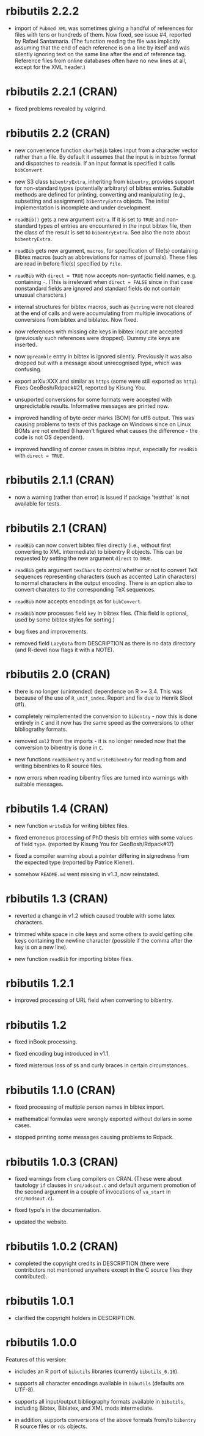 # rbibutils 2.2.2

- import of `Pubmed XML` was sometimes giving a handful of references for files
  with tens or hundreds of them. Now fixed, see issue #4, reported by Rafael
  Santamaría.  (The function reading the file was implicitly assuming that the
  end of each reference is on a line by itself and was silently ignoring text on
  the same line after the end of reference tag. Reference files from online
  databases often have no new lines at all, except for the XML header.)


# rbibutils 2.2.1 (CRAN)

- fixed problems revealed by valgrind.


# rbibutils 2.2 (CRAN)

- new convenience function `charToBib` takes input from a character vector
  rather than a file. By default it assumes that the input is in `bibtex` format
  and dispatches to `readBib`. If an input format is specified it calls
  `bibConvert`.

- new S3 class `bibentryExtra`, inheriting from `bibentry`, provides support for
  non-standard types (potentially arbitrary) of bibtex entries. Suitable methods
  are defined for printing, converting and manipulating (e.g., subsetting and
  assignment) `bibentryExtra` objects. The initial implementation is incomplete
  and under development.

- `readBib()` gets a new argument `extra`. If it is set to `TRUE` and
  non-standard types of entries are encountered in the input bibtex file, then
  the class of the result is set to `bibentryExtra`. See also the note about
  `bibentryExtra`.

- `readBib` gets new argument, `macros`, for specification of file(s) containing
  Bibtex macros (such as abbreviations for names of journals). These files are
  read in before file(s) specified by `file`.

- `readBib` with `direct = TRUE` now accepts non-syntactic field names,
  e.g. containing `-`. (This is irrelevant when `direct = FALSE` since in that
  case nonstandard fields are ignored and standard fields do not contain unusual
  characters.)

- internal structures for bibtex macros, such as `@string` were not cleared at
  the end of calls and were accumulating from multiple invocations of
  conversions from bibtex and biblatex. Now fixed.

- now references with missing cite keys in bibtex input are accepted (previously
  such references were dropped). Dummy cite keys are inserted.

- now `@preamble` entry in bibtex is ignored silently. Previously it was also
  dropped but with a message about unrecognised type, which was confusing.

- export arXiv:XXX and similar as `https` (some were still exported as `http`).
  Fixes GeoBosh/Rdpack#21, reported by Kisung You.

- unsuported conversions for some formats were accepted with unpredictable
  results. Informative messages are printed now.

- improved handling of byte order marks (BOM) for utf8 output. This was causing
  problems to tests of this package on Windows since on Linux BOMs are not
  emitted (I haven't figured what causes the difference - the code is not OS
  dependent).

- improved handling of corner cases in bibtex input, especially for `readBib`
  with `direct = TRUE`.


# rbibutils 2.1.1 (CRAN)

- now a warning (rather than error) is issued if package 'testthat' is not
  available for tests.


# rbibutils 2.1 (CRAN)

- `readBib` can now convert bibtex files directly (i.e., without first
  converting to XML intermediate) to bibentry R objects. This can be requested
  by setting the new argument `direct` to `TRUE`.

- `readBib` gets argument `texChars` to control whether or not to convert TeX
  sequences representing characters (such as accented Latin characters) to
  normal characters in the output encoding. There is an option also to convert
  charaters to the corresponding TeX sequences.

- `readBib` now accepts encodings as for `bibConvert`.

- `readBib` now processes field `key` in bibtex files. (This field is optional,
  used by some bibtex styles for sorting.)

- bug fixes and improvements.

- removed field `LazyData` from DESCRIPTION as there is no data directory
  (and R-devel now flags it with a NOTE).
  

# rbibutils 2.0 (CRAN)

- there is no longer (unintended) dependence on R >= 3.4. This was because of
  the use of `R_unif_index`. Report and fix due to Henrik Sloot (#1).

- completely reimplemented the conversion to `bibentry` - now this is done
  entirely in `C` and it now has the same speed as the conversions to other
  bibliograthy formats.

- removed `xml2` from the imports - it is no longer needed now that the
  conversion to bibentry is done in `C`.

- new functions `readBibentry` and `writeBibentry` for reading from and writing
  bibentries to R source files.

- now errors when reading bibentry files are turned into warnings with suitable
  messages.


# rbibutils 1.4 (CRAN)

- new function `writeBib` for writing bibtex files.

- fixed erroneous processing of PhD thesis bib entries with some values of field
  `type`.  (reported by Kisung You for GeoBosh/Rdpack#17)

- fixed a compiler warning about a pointer differing in
  signedness from the expected type (reported by Patrice Kiener).

- somehow `README.md` went missing in v1.3, now reinstated.


# rbibutils 1.3 (CRAN)

- reverted a change in v1.2 which caused trouble with some latex characters.

- trimmed white space in cite keys and some others to avoid getting cite keys
  containing the newline character (possible if the comma after the key is on a
  new line).

- new function `readBib` for importing bibtex files.


# rbibutils 1.2.1

- improved processing of URL field when converting to bibentry.


# rbibutils 1.2

- fixed inBook processing.

- fixed encoding bug introduced in v1.1.

- fixed misterous loss of `$`s and curly braces in certain circumstances.


# rbibutils 1.1.0 (CRAN)

- fixed processing of multiple person names in bibtex import.

- mathematical formulas were wrongly exported without dollars in some cases.

- stopped printing some messages causing problems to Rdpack.


# rbibutils 1.0.3 (CRAN)

- fixed warnings from `clang` compilers on CRAN. (These were about tautology
  `if` clauses in `src/adsout.c` and default argument promotion of the second
  argument in a couple of invocations of `va_start` in `src/modsout.c`).

- fixed typo's in the documentation.

- updated the website.


# rbibutils 1.0.2 (CRAN)

- completed the copyright credits in DESCRIPTION (there were contributors not
  mentioned anywhere except in the C source files they contributed).


# rbibutils 1.0.1 

- clarified the copyright holders in DESCRIPTION.


# rbibutils 1.0.0 

Features of this version:

- includes an R port of `bibutils` libraries (currently `bibutils_6.10`).

- supports all character encodings available in `bibutils` (defaults are UTF-8).

- supports all input/output bibliography formats available in `bibutils`,
  including Bibtex, Biblatex, and XML mods intermediate.

- in addition, supports conversions of the above formats from/to `bibentry` R
  source files or `rds` objects.

